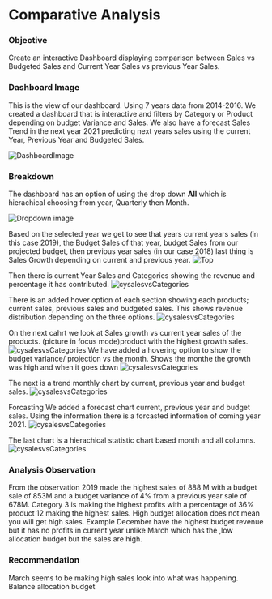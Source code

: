 # Comparative Analysis 

### Objective 
Create an interactive Dashboard displaying comparison between Sales vs Budgeted Sales and
Current Year Sales vs previous Year Sales.

### Dashboard Image 
This is the view of our dashboard. Using 7 years data from 2014-2016. We created a dashboard that is interactive and filters by Category or  Product depending on budget Variance and Sales.
We also have a forecast Sales Trend in the next year 2021 predicting next years sales using the current Year, Previous Year and Budgeted Sales.

![DashboardImage](C:\Users\lenovo\Downloads\Analysis\dash)


### Breakdown 
The dashboard has an option of using the drop down **All** which is hierachical choosing from year, Quarterly then Month.

![Dropdown image](dropdown.png)

Based on the selected year we get to see that years current years sales (in this case 2019), the Budget Sales of that year, budget Sales from our projected budget, then previous year sales (in our case 2018) last thing is Sales Growth depending on current and previous year.
![Top](C:\Users\lenovo\Downloads\Analysis\abc)

Then there is current Year Sales and Categories showing the revenue and percentage it has contributed.
![cysalesvsCategories](C:\Users\lenovo\Downloads\Analysis\cat)

There is an added hover option of each section showing each products; current sales, previous sales and budgeted sales. This shows revenue distribution depending on the three options.
![cysalesvsCategories](C:\Users\lenovo\Downloads\Analysis\cathover)

On the next cahrt we look at Sales growth vs current year sales of the products. 
(picture in focus mode)product with the highest growth sales.
![cysalesvsCategories](C:\Users\lenovo\Downloads\Analysis\pr)
We have added a hovering option to show the budget variance/ projection vs the month. Shows the monthe the growth was high and when it goes down
![cysalesvsCategories](C:\Users\lenovo\Downloads\Analysis\varb)

The next is a trend monthly chart by current, previous year and budget sales. 
![cysalesvsCategories](C:\Users\lenovo\Downloads\Analysis\month)

Forcasting 
We added a forecast chart current, previous year and budget sales. Using the information there is a forcasted information of coming year 2021.
![cysalesvsCategories](C:\Users\lenovo\Downloads\Analysis\for)

The last chart is a hierachical statistic chart based month and all columns.
![cysalesvsCategories](C:\Users\lenovo\Downloads\Analysis\for)

### Analysis Observation
From the observation 2019 made the highest sales of 888 M
with a budget sale of 853M and a budget variance of 4% from a previous year sale of 678M.
Category 3 is making the highest profits with a percentage of 36% product 12 making the highest sales. 
High budget allocation does not mean you will get high sales. Example December have the highest budget revenue but it has no profits in current year unlike March which has the ,low allocation budget but the sales are high. 

### Recommendation 
March seems to be making high sales look into what was happening.
Balance allocation budget 





